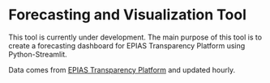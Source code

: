 # Forecasting and Visualization Tool

This tool is currently under development. The main purpose of this tool is to create a forecasting dashboard for EPIAS Transparency Platform using Python-Streamlit.

Data comes from [EPIAS Transparency Platform](https://seffaflik.epias.com.tr/transparency/index.xhtml) and updated hourly.
